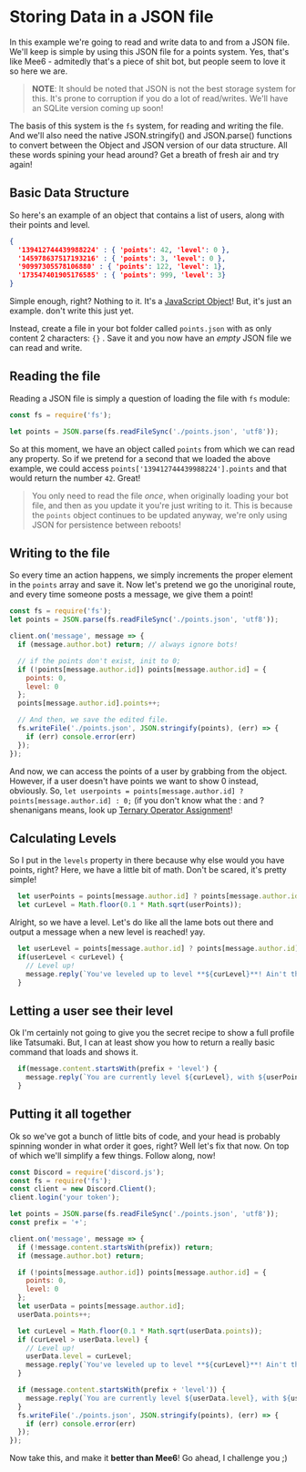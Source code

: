 # Storing Data in a JSON file

In this example we're going to read and write data to and from a JSON file. We'll keep is simple by using this JSON file for a points system. Yes, that's like Mee6 - admitedly that's a piece of shit bot, but people seem to love it so here we are.

> **NOTE**: It should be noted that JSON is not the best storage system for this. It's prone to corruption if you do a lot of read/writes. We'll have an SQLite version coming up soon!

The basis of this system is the `fs` system, for reading and writing the file. And we'll also need the native JSON.stringify\(\) and JSON.parse\(\) functions to convert between the Object and JSON version of our data structure. All these words spining your head around? Get a breath of fresh air and try again!

## Basic Data Structure

So here's an example of an object that contains a list of users, along with their points and level.

```json
{
  '139412744439988224' : { 'points': 42, 'level': 0 },
  '145978637517193216' : { 'points': 3, 'level': 0 },
  '90997305578106880' : { 'points': 122, 'level': 1},
  '173547401905176585' : { 'points': 999, 'level': 3}
}
```

Simple enough, right? Nothing to it. It's a [JavaScript Object](https://developer.mozilla.org/en-US/docs/Web/JavaScript/Reference/Global_Objects/Object)! But, it's just an example. don't write this just yet.

Instead, create a file in your bot folder called `points.json` with as only content 2 characters: `{}` . Save it and you now have an _empty_ JSON file we can read and write.

## Reading the file

Reading a JSON file is simply a question of loading the file with `fs` module:

```js
const fs = require('fs');

let points = JSON.parse(fs.readFileSync('./points.json', 'utf8'));
```

So at this moment, we have an object called `points` from which we can read any property. So if we pretend for a second that we loaded the above example, we could access `points['139412744439988224'].points` and that would return the number `42`. Great!

> You only need to read the file _once_, when originally loading your bot file, and then as you update it you're just writing to it. This is because the `points` object continues to be updated anyway, we're only using JSON for persistence between reboots!

## Writing to the file

So every time an action happens, we simply increments the proper element in the `points` array and save it. Now let's pretend we go the unoriginal route, and every time someone posts a message, we give them a point!

```js
const fs = require('fs');
let points = JSON.parse(fs.readFileSync('./points.json', 'utf8'));

client.on('message', message => {
  if (message.author.bot) return; // always ignore bots!

  // if the points don't exist, init to 0;
  if (!points[message.author.id]) points[message.author.id] = {
    points: 0,
    level: 0
  };
  points[message.author.id].points++;

  // And then, we save the edited file.
  fs.writeFile('./points.json', JSON.stringify(points), (err) => {
    if (err) console.error(err)
  });
});
```

And now, we can access the points of a user by grabbing from the object. However, if a user doesn't have points we want to show 0 instead, obviously. So, `let userpoints = points[message.author.id] ? points[message.author.id] : 0;` \(if you don't know what the : and ? shenanigans means, look up [Ternary Operator Assignment](http://stackoverflow.com/questions/5080242/javascript-ternary-operator-and-assignment)!

## Calculating Levels

So I put in the `levels` property in there because why else would you have points, right? Here, we have a little bit of math. Don't be scared, it's pretty simple!

```js
  let userPoints = points[message.author.id] ? points[message.author.id].points : 0;
  let curLevel = Math.floor(0.1 * Math.sqrt(userPoints));
```

Alright, so we have a level. Let's do like all the lame bots out there and output a message when a new level is reached! yay.

```js
  let userLevel = points[message.author.id] ? points[message.author.id].level : 0;
  if(userLevel < curLevel) {
    // Level up!
    message.reply(`You've leveled up to level **${curLevel}**! Ain't that dandy?`);
  }
```

## Letting a user see their level

Ok I'm certainly not going to give you the secret recipe to show a full profile like Tatsumaki. But, I can at least show you how to return a really basic command that loads and shows it.

```js
  if(message.content.startsWith(prefix + 'level') {
    message.reply(`You are currently level ${curLevel}, with ${userPoints} points.`);
  }
```

## Putting it all together

Ok so we've got a bunch of little bits of code, and your head is probably spinning wonder in what order it goes, right? Well let's fix that now. On top of which we'll simplify a few things. Follow along, now!

```js
const Discord = require('discord.js');
const fs = require('fs');
const client = new Discord.Client();
client.login('your token');

let points = JSON.parse(fs.readFileSync('./points.json', 'utf8'));
const prefix = '+';

client.on('message', message => {
  if (!message.content.startsWith(prefix)) return;
  if (message.author.bot) return;

  if (!points[message.author.id]) points[message.author.id] = {
    points: 0,
    level: 0
  };
  let userData = points[message.author.id];
  userData.points++;

  let curLevel = Math.floor(0.1 * Math.sqrt(userData.points));
  if (curLevel > userData.level) {
    // Level up!
    userData.level = curLevel;
    message.reply(`You've leveled up to level **${curLevel}**! Ain't that dandy?`);
  }

  if (message.content.startsWith(prefix + 'level')) {
    message.reply(`You are currently level ${userData.level}, with ${userData.points} points.`);
  }
  fs.writeFile('./points.json', JSON.stringify(points), (err) => {
    if (err) console.error(err)
  });
});
```
Now take this, and make it **better than Mee6**! Go ahead, I challenge you ;\)
